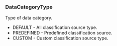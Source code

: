 ### DataCategoryType
Type of data category.

- DEFAULT - All classification source type.
- PREDEFINED - Predefined classification source.
- CUSTOM - Custom classification source type.
